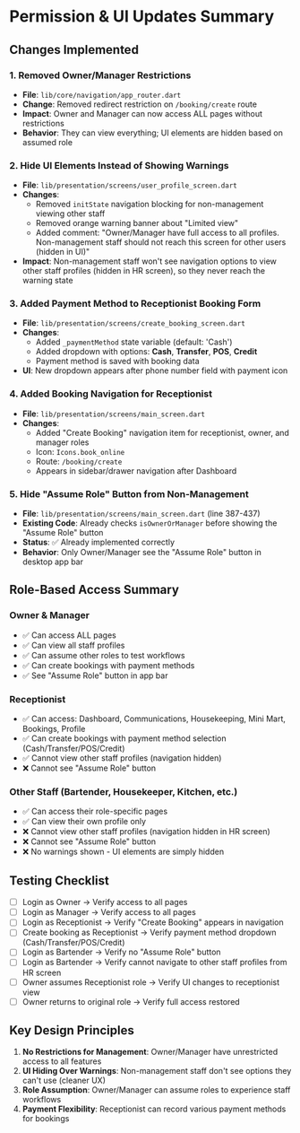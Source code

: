 # Permission & UI Updates Summary

## Changes Implemented

### 1. **Removed Owner/Manager Restrictions**
- **File**: `lib/core/navigation/app_router.dart`
- **Change**: Removed redirect restriction on `/booking/create` route
- **Impact**: Owner and Manager can now access ALL pages without restrictions
- **Behavior**: They can view everything; UI elements are hidden based on assumed role

### 2. **Hide UI Elements Instead of Showing Warnings**
- **File**: `lib/presentation/screens/user_profile_screen.dart`
- **Changes**:
  - Removed `initState` navigation blocking for non-management viewing other staff
  - Removed orange warning banner about "Limited view"
  - Added comment: "Owner/Manager have full access to all profiles. Non-management staff should not reach this screen for other users (hidden in UI)"
- **Impact**: Non-management staff won't see navigation options to view other staff profiles (hidden in HR screen), so they never reach the warning state

### 3. **Added Payment Method to Receptionist Booking Form**
- **File**: `lib/presentation/screens/create_booking_screen.dart`
- **Changes**:
  - Added `_paymentMethod` state variable (default: 'Cash')
  - Added dropdown with options: **Cash**, **Transfer**, **POS**, **Credit**
  - Payment method is saved with booking data
- **UI**: New dropdown appears after phone number field with payment icon

### 4. **Added Booking Navigation for Receptionist**
- **File**: `lib/presentation/screens/main_screen.dart`
- **Changes**:
  - Added "Create Booking" navigation item for receptionist, owner, and manager roles
  - Icon: `Icons.book_online`
  - Route: `/booking/create`
  - Appears in sidebar/drawer navigation after Dashboard

### 5. **Hide "Assume Role" Button from Non-Management**
- **File**: `lib/presentation/screens/main_screen.dart` (line 387-437)
- **Existing Code**: Already checks `isOwnerOrManager` before showing the "Assume Role" button
- **Status**: ✅ Already implemented correctly
- **Behavior**: Only Owner/Manager see the "Assume Role" button in desktop app bar

## Role-Based Access Summary

### Owner & Manager
- ✅ Can access ALL pages
- ✅ Can view all staff profiles
- ✅ Can assume other roles to test workflows
- ✅ Can create bookings with payment methods
- ✅ See "Assume Role" button in app bar

### Receptionist
- ✅ Can access: Dashboard, Communications, Housekeeping, Mini Mart, Bookings, Profile
- ✅ Can create bookings with payment method selection (Cash/Transfer/POS/Credit)
- ✅ Cannot view other staff profiles (navigation hidden)
- ❌ Cannot see "Assume Role" button

### Other Staff (Bartender, Housekeeper, Kitchen, etc.)
- ✅ Can access their role-specific pages
- ✅ Can view their own profile only
- ❌ Cannot view other staff profiles (navigation hidden in HR screen)
- ❌ Cannot see "Assume Role" button
- ❌ No warnings shown - UI elements are simply hidden

## Testing Checklist

- [ ] Login as Owner → Verify access to all pages
- [ ] Login as Manager → Verify access to all pages
- [ ] Login as Receptionist → Verify "Create Booking" appears in navigation
- [ ] Create booking as Receptionist → Verify payment method dropdown (Cash/Transfer/POS/Credit)
- [ ] Login as Bartender → Verify no "Assume Role" button
- [ ] Login as Bartender → Verify cannot navigate to other staff profiles from HR screen
- [ ] Owner assumes Receptionist role → Verify UI changes to receptionist view
- [ ] Owner returns to original role → Verify full access restored

## Key Design Principles

1. **No Restrictions for Management**: Owner/Manager have unrestricted access to all features
2. **UI Hiding Over Warnings**: Non-management staff don't see options they can't use (cleaner UX)
3. **Role Assumption**: Owner/Manager can assume roles to experience staff workflows
4. **Payment Flexibility**: Receptionist can record various payment methods for bookings
